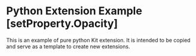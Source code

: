 # Python Extension Example [setProperty.Opacity]

This is an example of pure python Kit extension. It is intended to be copied and serve as a template to create new extensions.

